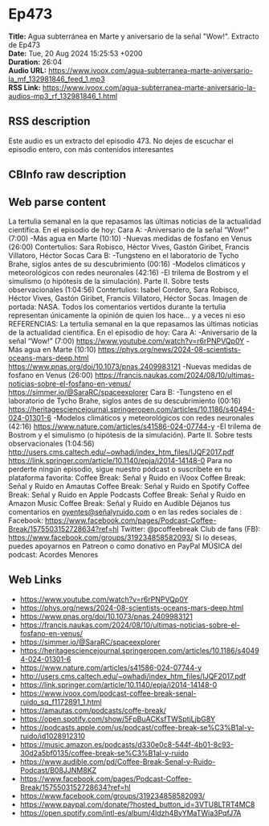 # Ep473  
**Title:** Agua subterránea en Marte y aniversario de la señal "Wow!". Extracto de Ep473  
**Date:** Tue, 20 Aug 2024 15:25:53 +0200  
**Duration:** 26:04  
**Audio URL:** https://www.ivoox.com/agua-subterranea-marte-aniversario-la_mf_132981846_feed_1.mp3  
**RSS Link:** https://www.ivoox.com/agua-subterranea-marte-aniversario-la-audios-mp3_rf_132981846_1.html  

## RSS description
Este audio es un extracto del episodio 473. No dejes de escuchar el episodio entero, con más contenidos interesantes

## CBInfo raw description


## Web parse content
La tertulia semanal en la que repasamos las últimas noticias de la actualidad científica. En el episodio de hoy: Cara A: -Aniversario de la señal “Wow!” (7:00) -Más agua en Marte (10:10) -Nuevas medidas de fosfano en Venus (26:00) Contertulios: Sara Robisco, Héctor Vives, Gastón Giribet, Francis Villatoro, Héctor Socas Cara B: -Tungsteno en el laboratorio de Tycho Brahe, siglos antes de su descubrimiento (00:16) -Modelos climáticos y meteorológicos con redes neuronales (42:16) -El trilema de Bostrom y el simulismo (o hipótesis de la simulación). Parte II. Sobre tests observacionales (1:04:56) Contertulios: Isabel Cordero, Sara Robisco, Héctor Vives, Gastón Giribet, Francis Villatoro, Héctor Socas. Imagen de portada: NASA. Todos los comentarios vertidos durante la tertulia representan únicamente la opinión de quien los hace… y a veces ni eso REFERENCIAS: La tertulia semanal en la que repasamos las últimas noticias de la actualidad científica. En el episodio de hoy: Cara A: -Aniversario de la señal “Wow!” (7:00) https://www.youtube.com/watch?v=r6rPNPVQp0Y -Más agua en Marte (10:10) https://phys.org/news/2024-08-scientists-oceans-mars-deep.html https://www.pnas.org/doi/10.1073/pnas.2409983121 -Nuevas medidas de fosfano en Venus (26:00) https://francis.naukas.com/2024/08/10/ultimas-noticias-sobre-el-fosfano-en-venus/ https://simmer.io/@SaraRC/spaceexplorer Cara B: -Tungsteno en el laboratorio de Tycho Brahe, siglos antes de su descubrimiento (00:16) https://heritagesciencejournal.springeropen.com/articles/10.1186/s40494-024-01301-6 -Modelos climáticos y meteorológicos con redes neuronales (42:16) https://www.nature.com/articles/s41586-024-07744-y -El trilema de Bostrom y el simulismo (o hipótesis de la simulación). Parte II. Sobre tests observacionales (1:04:56) http://users.cms.caltech.edu/~owhadi/index_htm_files/IJQF2017.pdf https://link.springer.com/article/10.1140/epja/i2014-14148-0 Para no perderte ningún episodio, sigue nuestro pódcast o suscríbete en tu plataforma favorita: Coffee Break: Señal y Ruido en iVoox Coffee Break: Señal y Ruido en Amautas Coffee Break: Señal y Ruido en Spotify Coffee Break: Señal y Ruido en Apple Podcasts Coffee Break: Señal y Ruido en Amazon Music Coffee Break: Señal y Ruido en Audible Déjanos tus comentarios en oyentes@señalyruido.com o en las redes sociales de : Facebook: https://www.facebook.com/pages/Podcast-Coffee-Break/1575503152728634?ref=hl Twitter: @pcoffeebreak Club de fans (FB): https://www.facebook.com/groups/319234858582093/ Si lo deseas, puedes apoyarnos en Patreon o como donativo en PayPal MÚSICA del podcast: Acordes Menores

## Web Links
- https://www.youtube.com/watch?v=r6rPNPVQp0Y
- https://phys.org/news/2024-08-scientists-oceans-mars-deep.html
- https://www.pnas.org/doi/10.1073/pnas.2409983121
- https://francis.naukas.com/2024/08/10/ultimas-noticias-sobre-el-fosfano-en-venus/
- https://simmer.io/@SaraRC/spaceexplorer
- https://heritagesciencejournal.springeropen.com/articles/10.1186/s40494-024-01301-6
- https://www.nature.com/articles/s41586-024-07744-y
- http://users.cms.caltech.edu/~owhadi/index_htm_files/IJQF2017.pdf
- https://link.springer.com/article/10.1140/epja/i2014-14148-0
- https://www.ivoox.com/podcast-coffee-break-senal-ruido_sq_f1172891_1.html
- https://amautas.com/podcasts/coffe-break/
- https://open.spotify.com/show/5FpBuACKsfTWSptjLjbG8Y
- https://podcasts.apple.com/us/podcast/coffee-break-se%C3%B1al-y-ruido/id1028912310
- https://music.amazon.es/podcasts/d330e0c8-544f-4b01-8c93-30d2a5bf0135/coffee-break-se%C3%B1al-y-ruido
- https://www.audible.com/pd/Coffee-Break-Senal-y-Ruido-Podcast/B08JJNM8KZ
- https://www.facebook.com/pages/Podcast-Coffee-Break/1575503152728634?ref=hl
- https://www.facebook.com/groups/319234858582093/
- https://www.paypal.com/donate/?hosted_button_id=3VTU8LTRT4MC8
- https://open.spotify.com/intl-es/album/4ldzh4ByYMaTWia3PqfJ7A